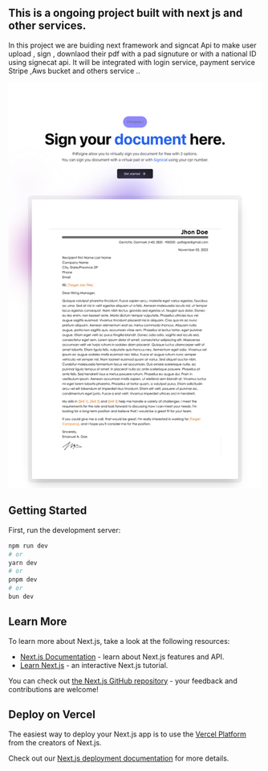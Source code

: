 ## This is a ongoing project built with next js and other services.

 In this project we are buiding  next framework and signcat Api to make user  upload , sign , downlaod their pdf with a pad signuture or with a national ID using signecat api.
  It will be integrated with login service, payment service Stripe ,Aws bucket and others service ..


![alt text](https://github.com/emabistar/pdfsigne/blob/main/pdfscreen.png?raw=true)



## Getting Started

First, run the development server:

```bash
npm run dev
# or
yarn dev
# or
pnpm dev
# or
bun dev
```



## Learn More

To learn more about Next.js, take a look at the following resources:

- [Next.js Documentation](https://nextjs.org/docs) - learn about Next.js features and API.
- [Learn Next.js](https://nextjs.org/learn) - an interactive Next.js tutorial.

You can check out [the Next.js GitHub repository](https://github.com/vercel/next.js/) - your feedback and contributions are welcome!

## Deploy on Vercel

The easiest way to deploy your Next.js app is to use the [Vercel Platform](https://vercel.com/new?utm_medium=default-template&filter=next.js&utm_source=create-next-app&utm_campaign=create-next-app-readme) from the creators of Next.js.

Check out our [Next.js deployment documentation](https://nextjs.org/docs/deployment) for more details.
